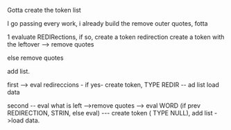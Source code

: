 Gotta create the token list

I go passing every work, i already build the remove outer quotes, fotta

1 evaluate REDIRections, 
        if so, create a token redirection
        create a token with the leftover --> remove quotes

else
    remove quotes

 add list.

 first --> eval redireccions - if yes- create token, TYPE REDIR -- ad list load data 

 second -- eval what is left -->remove quotes --> eval WORD (if prev REDIRECTION, STRIN, else eval)
        --- create token ( TYPE NULL), add list ->load data.

